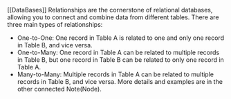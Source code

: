[[DataBases]]
Relationships are the cornerstone of relational databases, allowing you to connect and combine data from different tables. There are three main types of relationships:

- One-to-One: One record in Table A is related to one and only one record in Table B, and vice versa.
- One-to-Many: One record in Table A can be related to multiple records in Table B, but one record in Table B can be related to only one record in Table A.
- Many-to-Many: Multiple records in Table A can be related to multiple records in Table B, and vice versa.
More details and examples are in the other connected Note(Node).